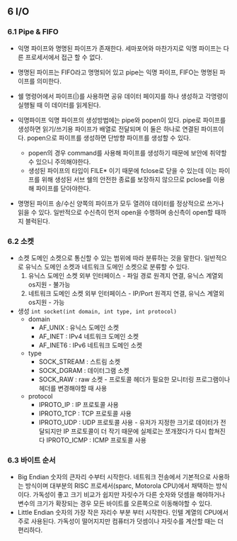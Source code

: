 ## 6 I/O
### 6.1 Pipe & FIFO
- 익명 파이프와 명명된 파이프가 존재한다.
세마포어와 마찬가지로 익명 파이프는 다른 프로세서에서 접근 할 수 없다.
- 명명된 파이프는 FIFO라고 명명되어 있고 pipe는 익명 파이프, FIFO는 명명된 파이프를 의미한다.
- 쉘 명령어에서 파이프(|)를 사용하면 공유 데이터 페이지를 하나 생성하고 각명령이 실행될 때 이 데이터를 읽게된다.

- 익명파이프
익명 파이프의 생성방법에는 pipe와 popen이 있다.
pipe로 파이프를 생성하면 읽기/쓰기용 파이프가 배열로 전달되며 이 둘은 하나로 연결된 파이프이다.
popen으로 파이프를 생성하면 단방향 파이프를 생성할 수 있다.
	- popen의 경우 command를 사용해 파이프를 생성하기 때문에 보안에 취약할 수 있으니 주의해야한다.
	- 생성된 파이프의 타입이 FILE* 이기 때문에 fclose로 닫을 수 있는데 이는 파이프를 위해 생성된 서브 쉘의 안전한 종료를 보장하지 않으므로
pclose를 이용해 파이프를 닫아야한다.
- 명명된 파이프
송/수신 양쪽의 파이프가 모두 열려야 데이터를 정상적으로 쓰거나 읽을 수 있다.
일반적으로 수신측이 먼저 open을 수행하며 송신측이 open할 때까지 블럭된다.

### 6.2 소켓
- 소켓 도메인
소켓으로 통신할 수 있는 범위에 따라 분류하는 것을 말한다.
일반적으로 유닉스 도메인 소켓과 네트워크 도메인 소켓으로 분류할 수 있다.
	1. 유닉스 도메인 소켓
	외부 인터페이스 - 파일 경로
	원격지 연결, 유닉스 계열외 os지원 - 불가능
	2. 네트워크 도메인 소켓
	외부 인터페이스 - IP/Port
	원격지 연결, 유닉스 계열외 os지원 - 가능
- 생성
`int socket(int domain, int type, int protocol)`
	- domain
		- AF_UNIX : 유닉스 도메인 소켓
		- AF_INET : IPv4 네트워크 도메인 소켓
		- AF_INET6 : IPv6 네트워크 도메인 소켓
	- type
		- SOCK_STREAM : 스트림 소켓
		- SOCK_DGRAM : 데이터그램 소켓
		- SOCK_RAW : raw 소켓 - 프로토콜 헤더가 필요한 모니터링 프로그램이나 헤더를 변경해야할 때 사용
	-  protocol
		- IPROTO_IP : IP 프로토콜 사용
		- IPROTO_TCP :  TCP 프로토콜 사용
		- IPROTO_UDP : UDP 프로토콜 사용 - 유저가 지정한 크기로 데이터가 전달되지만 IP 프로토콜이 더 작기 때문에 실제로는 쪼개졌다가 다시 합쳐진다
IPROTO_ICMP : ICMP 프로토콜 사용

### 6.3 바이트 순서
- Big Endian
숫자의 큰자리 수부터 시작한다.
네트워크 전송에서 기본적으로 사용하는 방식이며 대부분의 RISC 프로세서(sparc, Motorola CPU)에서 채택하는 방식이다.
가독성이 좋고 크기 비교가 쉽지만
자릿수가 다른 숫자와 덧셈을 해야하거나 변수의 크기가 확장되는 경우 모든 바이트를 오른쪽으로 이동해야할 수 있다.
- Little Endian
숫자의 가장 작은 자리수 부분 부터 시작한다.
인텔 계열의 CPU에서 주로 사용된다.
가독성이 떨어지지만 컴퓨터가 덧셈이나 자릿수를 계산할 때는 더 편리하다.
